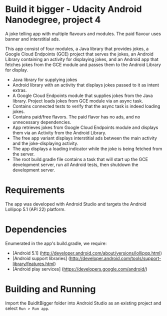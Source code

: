 # Build it bigger - Udacity Android Nanodegree, project 4 
A joke telling app with multiple flavours and modules. The paid flavour uses banner and interstitial ads.

This app consist of four modules, a Java library that provides jokes, a Google Cloud Endpoints
(GCE) project that serves the jokes, an Android Library containing an activity for displaying jokes,
and an Android app that fetches jokes from the GCE module and passes them to the Android Library for display.

- Java library for supplying jokes
- Android library with an activity that displays jokes passed to it as intent extras.
- A Google Cloud Endpoints module that supplies jokes from the Java library. Project loads jokes from GCE module via an async task.
- Contains connected tests to verify that the async task is indeed loading jokes.
- Contains paid/free flavors. The paid flavor has no ads, and no unnecessary dependencies.
- App retrieves jokes from Google Cloud Endpoints module and displays them via an Activity from the Android Library.
- The free app variant displays interstitial ads between the main activity and the joke-displaying activity.
- The app displays a loading indicator while the joke is being fetched from the server.
- The root build.gradle file contains a task that will start up the GCE development server, run all Android tests, then shutdown the development server.

# Requirements
The app was developed with Android Studio and targets the Android Lollipop 5.1 (API 22) platform.

# Dependencies
Enumerated in the app's build.gradle, we require:

- [Android 5.1] (http://developer.android.com/about/versions/lollipop.html)
- [Android support libraries] (http://developer.android.com/tools/support-library/features.html)
- [Android play services] (https://developers.google.com/android/)

# Building and Running
Import the BuidItBigger folder into Android Studio as an existing project and select `Run > Run app`.
